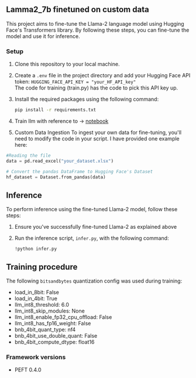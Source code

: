 ## Lamma2_7b finetuned on custom data

This project aims to fine-tune the Llama-2 language model using Hugging Face's Transformers library. By following these steps, you can fine-tune the model and use it for inference.

### Setup

1. Clone this repository to your local machine.

2. Create a `.env` file in the project directory and add your Hugging Face API token:
   ```HUGGING_FACE_API_KEY = "your_HF_API_key"```<br>
   The code for training (train.py) has the code to pick this API key up.<br>


3. Install the required packages using the following command:

   ```bash
   pip install -r requirements.txt
   ```

4. Train llm with reference to ->  [notebook](https://github.com/Sagarkeshave/finetune_llama2_7b/blob/main/src/finetune_llama2_7b__main.ipynb)

5. Custom Data Ingestion
To ingest your own data for fine-tuning, you'll need to modify the code in your script. I have provided one example here:

```python
#Reading the file
data = pd.read_excel("your_dataset.xlsx")

# Convert the pandas DataFrame to Hugging Face's Dataset
hf_dataset = Dataset.from_pandas(data)

```
## Inference

To perform inference using the fine-tuned Llama-2 model, follow these steps:

1. Ensure you've successfully fine-tuned Llama-2 as explained above

2. Run the inference script, `infer.py`, with the following command:

   ```shell
   !python infer.py
   ```


## Training procedure

The following `bitsandbytes` quantization config was used during training:
- load_in_8bit: False
- load_in_4bit: True
- llm_int8_threshold: 6.0
- llm_int8_skip_modules: None
- llm_int8_enable_fp32_cpu_offload: False
- llm_int8_has_fp16_weight: False
- bnb_4bit_quant_type: nf4
- bnb_4bit_use_double_quant: False
- bnb_4bit_compute_dtype: float16
  
### Framework versions
- PEFT 0.4.0
